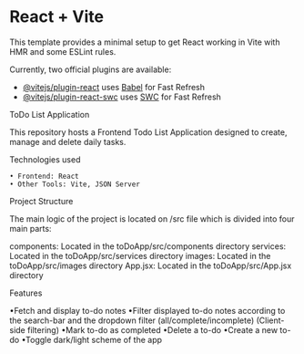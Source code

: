 # React + Vite

This template provides a minimal setup to get React working in Vite with HMR and some ESLint rules.

Currently, two official plugins are available:

- [@vitejs/plugin-react](https://github.com/vitejs/vite-plugin-react/blob/main/packages/plugin-react/README.md) uses [Babel](https://babeljs.io/) for Fast Refresh
- [@vitejs/plugin-react-swc](https://github.com/vitejs/vite-plugin-react-swc) uses [SWC](https://swc.rs/) for Fast Refresh

ToDo List Application

This repository hosts a Frontend Todo List Application designed to create, manage and delete daily tasks.

Technologies used

    • Frontend: React
    • Other Tools: Vite, JSON Server

Project Structure

The main logic of the project is located on /src file which is divided into four main parts:

components: Located in the toDoApp/src/components directory
services: Located in the toDoApp/src/services directory
images: Located in the toDoApp/src/images directory
App.jsx: Located in the toDoApp/src/App.jsx directory

Features

•Fetch and display to-do notes
•Filter displayed to-do notes according to the search-bar and the dropdown filter
(all/complete/incomplete) (Client-side filtering)
•Mark to-do as completed
•Delete a to-do
•Create a new to-do
•Toggle dark/light scheme of the app
